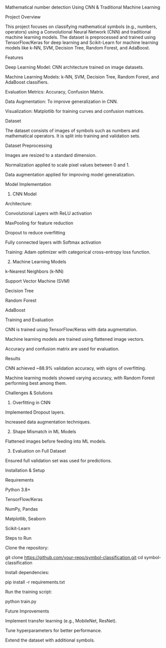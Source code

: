 Mathematical number detection Using CNN & Traditional Machine Learning

Project Overview

This project focuses on classifying mathematical symbols (e.g., numbers, operators) using a Convolutional Neural Network (CNN) and traditional machine learning models. The dataset is preprocessed and trained using TensorFlow/Keras for deep learning and Scikit-Learn for machine learning models like k-NN, SVM, Decision Tree, Random Forest, and AdaBoost.

Features

Deep Learning Model: CNN architecture trained on image datasets.

Machine Learning Models: k-NN, SVM, Decision Tree, Random Forest, and AdaBoost classifiers.

Evaluation Metrics: Accuracy, Confusion Matrix.

Data Augmentation: To improve generalization in CNN.

Visualization: Matplotlib for training curves and confusion matrices.

Dataset

The dataset consists of images of symbols such as numbers and mathematical operators. It is split into training and validation sets.

Dataset Preprocessing

Images are resized to a standard dimension.

Normalization applied to scale pixel values between 0 and 1.

Data augmentation applied for improving model generalization.

Model Implementation

1. CNN Model

Architecture:

Convolutional Layers with ReLU activation

MaxPooling for feature reduction

Dropout to reduce overfitting

Fully connected layers with Softmax activation

Training: Adam optimizer with categorical cross-entropy loss function.

2. Machine Learning Models

k-Nearest Neighbors (k-NN)

Support Vector Machine (SVM)

Decision Tree

Random Forest

AdaBoost

Training and Evaluation

CNN is trained using TensorFlow/Keras with data augmentation.

Machine learning models are trained using flattened image vectors.

Accuracy and confusion matrix are used for evaluation.

Results

CNN achieved ~88.9% validation accuracy, with signs of overfitting.

Machine learning models showed varying accuracy, with Random Forest performing best among them.

Challenges & Solutions

1. Overfitting in CNN

Implemented Dropout layers.

Increased data augmentation techniques.

2. Shape Mismatch in ML Models

Flattened images before feeding into ML models.

3. Evaluation on Full Dataset

Ensured full validation set was used for predictions.

Installation & Setup

Requirements

Python 3.8+

TensorFlow/Keras

NumPy, Pandas

Matplotlib, Seaborn

Scikit-Learn

Steps to Run

Clone the repository:

git clone https://github.com/your-repo/symbol-classification.git
cd symbol-classification

Install dependencies:

pip install -r requirements.txt

Run the training script:

python train.py

Future Improvements

Implement transfer learning (e.g., MobileNet, ResNet).

Tune hyperparameters for better performance.

Extend the dataset with additional symbols.

